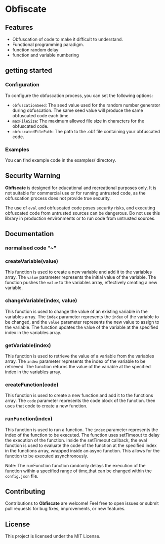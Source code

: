 # Obfiscate

## Features

- Obfuscation of code to make it difficult to understand.
- Functional programming paradigm.
- function random delay
- function and variable numbering

## getting started

### Configuration

To configure the obfuscation process, you can set the following options:

- `obfuscationSeed`: The seed value used for the random number generator during obfuscation. The same seed value will produce the same obfuscated code each time.
- `maxFileSize`: The maximum allowed file size in characters for the obfuscated code.
- `obfuscatedFilePath`: The path to the .obf file containing your obfuscated code.

### Examples

You can find example code in the examples/ directory.

## Security Warning

**Obfiscate** is designed for educational and recreational purposes only. It is not suitable for commercial use or for running untrusted code, as the obfuscation process does not provide true security.

The use of `eval` and obfuscated code poses security risks, and executing obfuscated code from untrusted sources can be dangerous. Do not use this library in production environments or to run code from untrusted sources.

## Documentation

### normalised code "~"

### createVariable(value)
This function is used to create a new variable and add it to the variables array. The `value` parameter represents the initial value of the variable. The function pushes the `value` to the variables array, effectively creating a new variable.

### changeVariable(index, value)
This function is used to change the value of an existing variable in the variables array. The `index` parameter represents the `index` of the variable to be changed, and the `value` parameter represents the new value to assign to the variable. The function updates the value of the variable at the specified index in the variables array.

### getVariable(index)
This function is used to retrieve the value of a variable from the variables array. The `index` parameter represents the index of the variable to be retrieved. The function returns the value of the variable at the specified index in the variables array.

### createFunction(code)
This function is used to create a new function and add it to the functions array. The `code` parameter represents the code block of the function. then uses that code to create a new function.

### runFunction(index)
This function is used to run a function. The `index` parameter represents the index of the function to be executed. The function uses setTimeout to delay the execution of the function. Inside the setTimeout callback, the eval function is used to evaluate the code of the function at the specified index in the functions array, wrapped inside an async function. This allows for the function to be executed asynchronously.

Note: The runFunction function randomly delays the execution of the function within a specified range of time,that can be changed within the `config.json` file.

## Contributing

Contributions to **Obfiscate** are welcome! Feel free to open issues or submit pull requests for bug fixes, improvements, or new features.

## License

This project is licensed under the MIT License.
